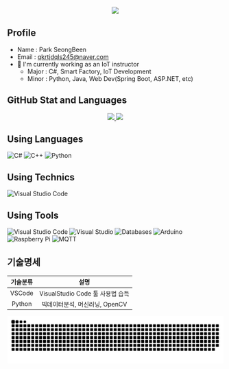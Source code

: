 <p align='center'>
  <a href="https://github.com/been2525">
    <img src="https://capsule-render.vercel.app/api?type=venom&height=300&color=gradient&text=My%20Portfolio&fontColor=87ceed"/>
  </a>
</p>

## Profile
- Name : Park SeongBeen
- Email : qkrtjdqls245@naver.com
- 🔭 I'm currently working as an IoT instructor
  - Major : C#, Smart Factory, IoT Development
  - Minor : Python, Java, Web Dev(Spring Boot, ASP.NET, etc)

## GitHub Stat and Languages
<p align='center'>
  <a href="https://github.com/been2525">
    <img src="https://github-readme-stats.vercel.app/api?username=been2525&theme=tokyonight&show_icons=true"/>
    <img src="https://github-readme-stats.vercel.app/api/top-langs/?username=been2525&theme=cobalt&layout=compact"/>
  </a>
</p>

## Using Languages
<p align='left'>
    <img height="40" src="https://img.icons8.com/?size=100&id=55251&format=png&color=000000" title="C#">
    <img height="40" src="https://img.icons8.com/?size=100&id=44328&format=png&color=000000" title="C++">
    <img height="40" src="https://img.icons8.com/?size=100&id=hGdCwhSHUe6L&format=png&color=000000" title="Python">
</p>

## Using Technics
<p align='left'>
  <img height="40" src="https://img.icons8.com/?size=100&id=9OGIyU8hrxW5&format=png&color=000000" title="Visual Studio Code">
</p>

## Using Tools
<p align='left'>
  <img height="40" src="https://img.icons8.com/?size=100&id=9OGIyU8hrxW5&format=png&color=000000" title="Visual Studio Code">
  <img height="40" src="https://img.icons8.com/?size=100&id=ezj3zaVtImPg&format=png&color=000000" title="Visual Studio">
  <img height="40" src="https://img.icons8.com/?size=100&id=NFQusZJ4neki&format=png&color=000000" title="Databases">
  <img height="40" src="https://img.icons8.com/?size=100&id=Of4lZV2lwBQI&format=png&color=000000" title="Arduino">
  <img height="40" src="https://img.icons8.com/?size=100&id=13443&format=png&color=000000" title="Raspberry Pi">
  <img height="40" src="https://mosquitto.org/stickers/mosquitto-mono.png" title="MQTT">
</p>

## 기술명세
| 기술분류 | 설명 |
|:---:|:---:|
|VSCode | VisualStudio Code 툴 사용법 습득|
|Python| 빅데이터분석, 머신러닝, OpenCV|
<!--
## Project List
[IoT]-->

<img src="https://raw.githubusercontent.com/Platane/snk/output/github-contribution-grid-snake.svg" />
